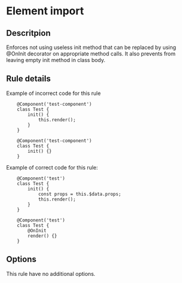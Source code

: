 # Element import

## Descritpion

Enforces not using useless init method that can be replaced by using @OnInit decorator on appropriate method calls.
It also prevents from leaving empty init method in class body.

## Rule details

Example of incorrect code for this rule

```
    @Component('test-component')
    class Test {
        init() {
            this.render();
        }
    }

    @Component('test-component')
    class Test {
        init() {}
    }
```

Example of correct code for this rule:

```
    @Component('test')
    class Test {
        init() {
            const props = this.$data.props;
            this.render();
        }
    }

    @Component('test')
    class Test {
        @OnInit
        render() {}
    }
```

## Options

This rule have no additional options.
